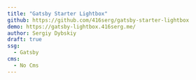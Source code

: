 ```yaml
---
title: "Gatsby Starter Lightbox"
github: https://github.com/416serg/gatsby-starter-lightbox
demo: https://gatsby-lightbox.416serg.me/
author: Sergiy Dybskiy
draft: true
ssg:
  - Gatsby
cms:
  - No Cms
---
```

